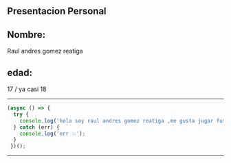 Presentacion Personal
--
Nombre:
--
 Raul andres gomez reatiga

edad:
--
17 / ya casi 18


-------

```javascript
(async () => {
  try {
    console.log('hola soy raul andres gomez reatiga ,me gusta jugar futbol y todo lo que se trate con el deporte , me gusta la progracion y espero trabajar en esto soy una persona dedicada y capaz muy amigable y me gusta mucho bromear y estar con amigos tanto como me gusta ser dedicado ah algo ');
  } catch (err) {
    console.log('err 💥');
  }
 })();
```


-----



